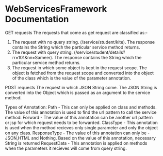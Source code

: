 # WebServicesFramework Documentation
GET requests
The requests that come as get request are classified as:-
1. The request with no query string. (/service/student/kite). The response contains the String which the particular service method returns.
2. The request with query string. (/service/student/details?rr=101&nn=Sameer). The response contains the String which the particular service method returns.
3. The request in which some object is kept in the request scope. The object is fetched from the request scope and converted into the object of the class which is the value of the parameter annotation.

POST requests
The request in which JSON String come. The JSON String is converted into the Object which is passed as an argument to the service method.

Types of Annotation:
Path - This can only be applied on class and methods. The value of this annotation is used to find the url pattern to call the service method.
Forward - The value of this annotation can be another url pattern or jsp for which request needs to be forwarded.
ClassType - This annotation is used when the method recieves only single parameter and only the object on any class.
ResponseType - The value of this annotation can only be - JSON,HTML and Nothing. Based on the value of this annotation, necessary String is returned
RequestData - This annotation is applied on methods when the parameters it recieves will come from query string.
